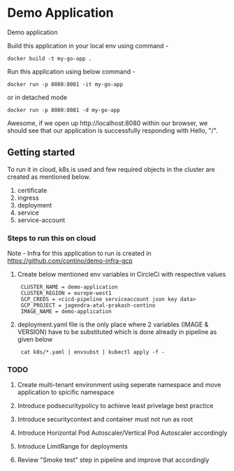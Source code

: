 # Demo Application
Demo application

Build this application in your local env using command -
    
    docker build -t my-go-app .

Run this application using below command -

    docker run -p 8080:8081 -it my-go-app

or in detached mode

    docker run -p 8080:8081 -d my-go-app

Awesome, if we open up http://localhost:8080 within our browser, we should see that our application is successfully responding with Hello, "/".  


## Getting started
To run it in cloud, k8s is used and few required objects in the cluster are created as mentioned below.

1) certificate
2) ingress
3) deployment
4) service
5) service-account

### Steps to run this on cloud

Note - Infra for this application to run is created in https://github.com/contino/demo-infra-gcp

1) Create below mentioned env variables in CircleCi with respective values

        CLUSTER_NAME = demo-application
        CLUSTER_REGION = europe-west1
        GCP_CREDS = <cicd-pipeline serviceaccount json key data>
        GCP_PROJECT = jagendra-atal-prakash-contino
        IMAGE_NAME = demo-application

2) deployment.yaml file is the only place where 2 variables (IMAGE & VERSION) have to be substituted which is done already in pipeline as given below

        cat k8s/*.yaml | envsubst | kubectl apply -f -
### TODO

1) Create multi-tenant environment using seperate namespace and move application to spicific namespace

2) Introduce podsecuritypolicy to achieve least privelage best practice

3) Introduce securitycontext and container must not run as root

4) Introduce Horizontal Pod Autoscaler/Vertical Pod Autoscaler accordingly

5) Introduce LimitRange for deployments

6) Review "Smoke test" step in pipeline and improve that accordingly
